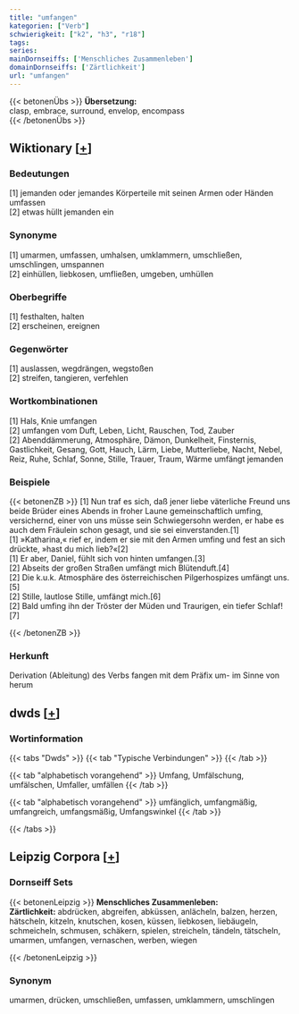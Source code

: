 ```yaml
---
title: "umfangen"
kategorien: ["Verb"]
schwierigkeit: ["k2", "h3", "r18"]
tags:
series:
mainDornseiffs: ['Menschliches Zusammenleben']
domainDornseiffs: ['Zärtlichkeit']
url: "umfangen"
---
```


{{< betonenÜbs >}}
**Übersetzung:**  
clasp, embrace, surround, envelop, encompass  
{{< /betonenÜbs >}}

## Wiktionary [[+](https://de.wiktionary.org/wiki/umfangen)]

### Bedeutungen
[1] jemanden oder jemandes Körperteile mit seinen Armen oder Händen umfassen  
[2] etwas hüllt jemanden ein  

### Synonyme
[1] umarmen, umfassen, umhalsen, umklammern, umschließen, umschlingen, umspannen  
[2] einhüllen, liebkosen, umfließen, umgeben, umhüllen  

### Oberbegriffe
[1] festhalten, halten  
[2] erscheinen, ereignen  

### Gegenwörter
[1] auslassen, wegdrängen, wegstoßen  
[2] streifen, tangieren, verfehlen  

### Wortkombinationen
[1] Hals, Knie umfangen  
[2] umfangen vom Duft, Leben, Licht, Rauschen, Tod, Zauber  
[2] Abenddämmerung, Atmosphäre, Dämon, Dunkelheit, Finsternis, Gastlichkeit, Gesang, Gott, Hauch, Lärm, Liebe, Mutterliebe, Nacht, Nebel, Reiz, Ruhe, Schlaf, Sonne, Stille, Trauer, Traum, Wärme umfängt jemanden  

### Beispiele
{{< betonenZB >}}
[1] Nun traf es sich, daß jener liebe väterliche Freund uns beide Brüder eines Abends in froher Laune gemeinschaftlich umfing, versichernd, einer von uns müsse sein Schwiegersohn werden, er habe es auch dem Fräulein schon gesagt, und sie sei einverstanden.[1]  
[1] »Katharina,« rief er, indem er sie mit den Armen umfing und fest an sich drückte, »hast du mich lieb?«[2]  
[1] Er aber, Daniel, fühlt sich von hinten umfangen.[3]  
[2] Abseits der großen Straßen umfängt mich Blütenduft.[4]  
[2] Die k.u.k. Atmosphäre des österreichischen Pilgerhospizes umfängt uns.[5]  
[2] Stille, lautlose Stille, umfängt mich.[6]  
[2] Bald umfing ihn der Tröster der Müden und Traurigen, ein tiefer Schlaf![7]  

{{< /betonenZB >}}
### Herkunft
Derivation (Ableitung) des Verbs fangen mit dem Präfix um- im Sinne von herum  



## dwds [[+](https://www.dwds.de/wb/umfangen)]

### Wortinformation
{{< tabs "Dwds" >}}
{{< tab "Typische Verbindungen" >}}
{{< /tab >}}

{{< tab "alphabetisch vorangehend" >}}
Umfang, Umfälschung, umfälschen, Umfaller, umfällen
{{< /tab >}}

{{< tab "alphabetisch vorangehend" >}}
umfänglich, umfangmäßig, umfangreich, umfangsmäßig, Umfangswinkel
{{< /tab >}}

{{< /tabs >}}

## Leipzig Corpora [[+](https://corpora.uni-leipzig.de/en/res?word=umfangen&corpusId=deu_newscrawl-public_2018)]

### Dornseiff Sets
{{< betonenLeipzig >}}
**Menschliches Zusammenleben:**  
**Zärtlichkeit:** abdrücken, abgreifen, abküssen, anlächeln, balzen, herzen, hätscheln, kitzeln, knutschen, kosen, küssen, liebkosen, liebäugeln, schmeicheln, schmusen, schäkern, spielen, streicheln, tändeln, tätscheln, umarmen, umfangen, vernaschen, werben, wiegen  

{{< /betonenLeipzig >}}

### Synonym
umarmen, drücken, umschließen, umfassen, umklammern, umschlingen

